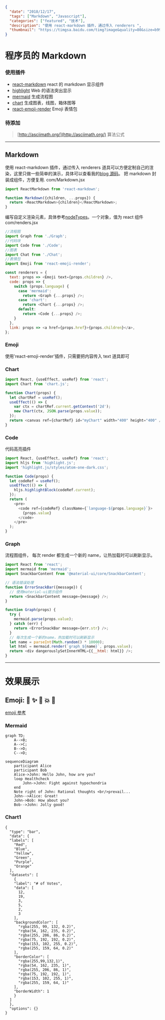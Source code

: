 ```json data
{
  "date": "2018/12/17",
  "tags": ["Markdown", "Javascript"],
  "categories": ["featured", "技术"],
  "description": "使用 react-markdown 插件，通过传入 renderers ",
  "thumbnail": "https://timgsa.baidu.com/timg?image&quality=80&size=b9999_10000&sec=1544809697737&di=bac48385254ad9967d4943b339f0c6df&imgtype=0&src=http%3A%2F%2Fimage2.xyzs.com%2Fupload%2Fa6%2F66%2F326%2F20150507%2F143093648599519_0.jpg"
}
```

# 程序员的 Markdown

### 使用插件

- [react-markdown](https://github.com/rexxars/react-markdown) react 的 markdown 显示组件
- [highlight](https://highlightjs.org/) Web 的语法突出显示
- [mermaid](https://mermaidjs.github.io/) 生成流程图
- [chart](https://www.chartjs.org/docs/) 生成图表，线图，箱体图等
- [react-emoji-render](https://github.com/tommoor/react-emoji-render) Emoji 表情包

### 待添加

> [http://asciimath.org/](http://asciimath.org/) 算法公式

---

## Markdown

使用 react-markdown 插件，通过传入 renderers 道具可以方便定制自己的渲染，这里只做一些简单的演示，具体可以查看我的[blog 源码](https://github.com/zuotang/MyBlog/tree/master/src/components/markdown)。
把 markdown 封装成组件，方便复用.
com/Markdown.jsx

```js
import ReactMarkdown from 'react-markdown';

function Markdown({children, ...props}) {
  return <ReactMarkdown>{children}</ReactMarkdown>;
}
```

编写自定义渲染元素，具体参考[nodeTypes](https://github.com/rexxars/react-markdown#node-types)。一个对象，值为 react 组件
com/renders.jsx

```js
//流程图
import Graph from './Graph';
//代码块
import Code from './Code';
//图表
import Chat from './Chat';
//表情包
import Emoji from 'react-emoji-render';

const renderers = {
  text: props => <Emoji text={props.children} />,
  code: props => {
    switch (props.language) {
      case 'mermaid':
        return <Graph {...props} />;
      case 'chart':
        return <Chart {...props} />;
      default:
        return <Code {...props} />;
    }
  },
  link: props => <a href={props.href}>{props.children}</a>,
};
```

### Emoji

使用'react-emoji-render'插件，只需要把内容传入 text 道具即可

### Chart

```js
import React, {useEffect, useRef} from 'react';
import Chart from 'chart.js';

function Chart(props) {
  let chartRef = useRef();
  useEffect(() => {
    var ctx = chartRef.current.getContext('2d');
    new Chart(ctx, JSON.parse(props.value));
  });
  return <canvas ref={chartRef} id="myChart" width="400" height="400" />;
}
```

### Code

代码高亮插件

```js
import React, {useEffect, useRef} from 'react';
import hljs from 'highlight.js';
import 'highlight.js/styles/atom-one-dark.css';

function Code(props) {
  let codeRef = useRef();
  useEffect(() => {
    hljs.highlightBlock(codeRef.current);
  });
  return (
    <pre>
      <code ref={codeRef} className={`language-${props.language}`}>
        {props.value}
      </code>
    </pre>
  );
}
```

### Graph

流程图组件， 每次 render 都生成一个新的 name，让热加载时可以刷新显示。

```js
import React from 'react';
import mermaid from 'mermaid';
import SnackbarContent from '@material-ui/core/SnackbarContent';

// 语法错误处理
function ErrorSnackBar({message}) {
  // 使用material-ui提示组件
  return <SnackbarContent message={message} />;
}

function Graph(props) {
  try {
    mermaid.parse(props.value);
  } catch (err) {
    return <ErrorSnackBar message={err.str} />;
  }
  // 每次生成一个新的name，热加载时可以刷新显示
  let name = parseInt(Math.random() * 10000);
  let html = mermaid.render(`graph_${name}`, props.value);
  return <div dangerouslySetInnerHTML={{__html: html}} />;
}
```

---

# 效果展示

## Emoji: :panda_face: :sparkles: :camel: :boom: :pig:

[emoji 参考](https://www.webpagefx.com/tools/emoji-cheat-sheet/)

### Mermaid

```mermaid
graph TD;
    A-->B;
    A-->C;
    B-->D;
    C-->D;

```

```mermaid
sequenceDiagram
    participant Alice
    participant Bob
    Alice->John: Hello John, how are you?
    loop Healthcheck
        John->John: Fight against hypochondria
    end
    Note right of John: Rational thoughts <br/>prevail...
    John-->Alice: Great!
    John->Bob: How about you?
    Bob-->John: Jolly good!
```

### Chart1

```chart
{
  "type": "bar",
  "data": {
  "labels": [
    "Red",
    "Blue",
    "Yellow",
    "Green",
    "Purple",
    "Orange"
  ],
  "datasets": [
    {
    "label": "# of Votes",
    "data": [
      12,
      19,
      3,
      5,
      2,
      3
    ],
    "backgroundColor": [
      "rgba(255, 99, 132, 0.2)",
      "rgba(54, 162, 235, 0.2)",
      "rgba(255, 206, 86, 0.2)",
      "rgba(75, 192, 192, 0.2)",
      "rgba(153, 102, 255, 0.2)",
      "rgba(255, 159, 64, 0.2)"
    ],
    "borderColor": [
      "rgba(255,99,132,1)",
      "rgba(54, 162, 235, 1)",
      "rgba(255, 206, 86, 1)",
      "rgba(75, 192, 192, 1)",
      "rgba(153, 102, 255, 1)",
      "rgba(255, 159, 64, 1)"
    ],
    "borderWidth": 1
    }
  ]
  },
  "options": {}
}
```
